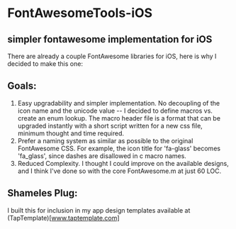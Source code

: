 # FontAwesomeTools-iOS

## simpler fontawesome implementation for iOS

There are already a couple FontAwesome libraries for iOS, here is why I decided to make this one:

## Goals:
1. Easy upgradability and simpler implementation. No decoupling of the icon name and the unicode value -- I decided to define macros vs. create an enum lookup. The macro header file is a format that can be upgraded instantly with a short script written for a new css file, minimum thought and time required.
2. Prefer a naming system as similar as possible to the original FontAwesome CSS. For example, the icon title for 'fa-glass' becomes 'fa_glass', since dashes are disallowed in c macro names.
3. Reduced Complexity. I thought I could improve on the available designs, and I think I've done so with the core FontAwesome.m at just 60 LOC.

## Shameles Plug:
I built this for inclusion in my app design templates available at (TapTemplate)[www.taptemplate.com]